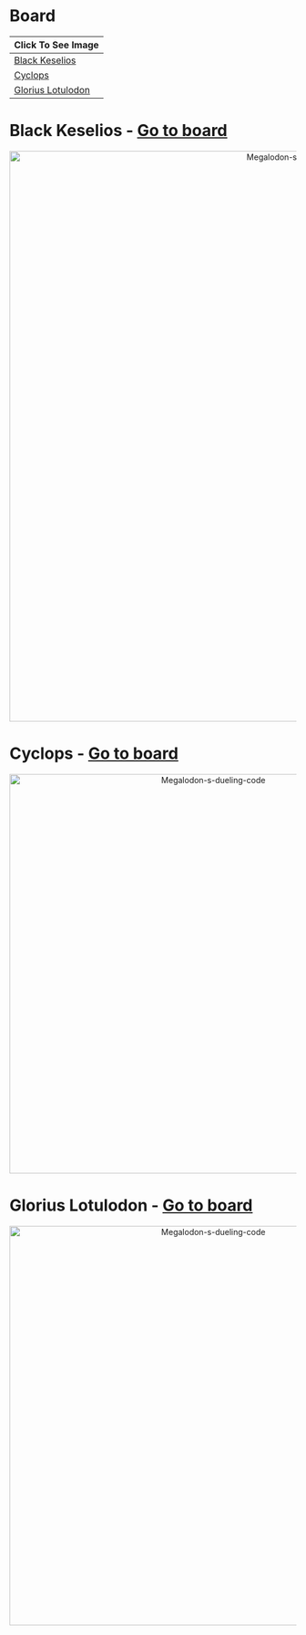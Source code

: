 # Board
| **Click To See Image** |
| - |
| [Black Keselios](https://github.com/NOKsb/Mother-Ships#black-keselios) |
| [Cyclops](https://github.com/NOKsb/Mother-Ships#cyclops) |
| [Glorius Lotulodon](https://github.com/NOKsb/Mother-Ships#glorius-lotulodon) |

# Black Keselios - [Go to board](https://github.com/NOKsb/Mother-Ships#board)

<div align="center">
    <a href="https://github.com/NOKsb/Mother-Ships/blob/main/Black%20Keselios%2C%20The%20EOT%20Crusher"><img src="https://media.discordapp.net/attachments/778662702662549537/1137732398642110484/Black_Keselios.png" width="1000" alt="Megalodon-s-dueling-code" /></a>
</div>

# Cyclops - [Go to board](https://github.com/NOKsb/Mother-Ships#board)

<div align="center">
    <a href="https://github.com/NOKsb/Mother-Ships/blob/main/Cyclops"><img src="https://media.discordapp.net/attachments/778662702662549537/1081504844143132722/starblast-1677921232149.png" width="700" alt="Megalodon-s-dueling-code" /></a>
</div>

# Glorius Lotulodon - [Go to board](https://github.com/NOKsb/Mother-Ships#board)

<div align="center">
    <a href="https://github.com/NOKsb/Mother-Ships/blob/main/Glorius%20Lotulodon"><img src="https://media.discordapp.net/attachments/778662702662549537/1081502329888571392/AXsyzKELDrSLAAAAAElFTkSuQmCC.png" width="700" alt="Megalodon-s-dueling-code" /></a>
</div>
